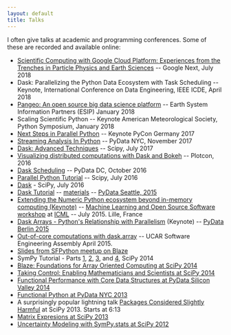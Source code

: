 ```yaml
---
layout: default
title: Talks
---
```


I often give talks at academic and programming conferences.
Some of these are recorded and available online:

-   [Scientific Computing with Google Cloud Platform: Experiences from the Trenches in Particle Physics and Earth Sciences](https://cloud.withgoogle.com/next18/sf/sessions/session/156666) -- Google Next, July 2018
-   Dask: Parallelizing the Python Data Ecosystem with Task Scheduling -- Keynote, International Conference on Data Engineering, IEEE ICDE, April 2018
-   [Pangeo: An open source big data science platform](https://www.youtube.com/watch?v=mDrjGxaXQT4) -- Earth System Information Partners (ESIP) January 2018
-   Scaling Scientific Python -- Keynote American Meteorological Society, Python Symposium, January 2018
-   [Next Steps in Parallel Python](https://www.youtube.com/watch?v=rZlshXJydgQ) -- Keynote PyCon Germany 2017
-   [Streaming Analysis In Python](https://www.youtube.com/watch?v=yI_yZoUaz60) -- PyData NYC, November 2017
-   [Dask: Advanced Techniques](https://www.youtube.com/watch?v=ZxNPVTHQwGo) -- Scipy, July 2017
-   [Visualizing distributed computations with Dask and Bokeh](https://www.youtube.com/watch?v=FTJwDeXkggU) -- Plotcon, 2016
-   [Dask Scheduling](https://www.youtube.com/watch?v=EEfI-11itn0) -- PyData DC, October 2016
-   [Parallel Python Tutorial](https://www.youtube.com/watch?v=5Md_sSsN51k) -- Scipy, July 2016
-   [Dask](https://www.youtube.com/watch?v=PAGjm4BMKlk) - SciPy, July 2016
-   [Dask Tutorial](https://www.youtube.com/watch?v=ieW3G7ZzRZ0)
    -- [materials](https://github.com/blaze/dask-tutorial)
    -- [PyData Seattle, 2015](http://seattle.pydata.org/)
-   [Extending the Numeric Python ecosystem beyond in-memory computing (Keynote)](http://k4webcast.mediasite.com/Mediasite/Play/4216268dc28148c89d8b6e4eba1ad6e51d)
    -- [Machine Learning and Open Source Software workshop](https://mloss.org/workshop/icml15/) at [ICML](http://icml.cc/2015/)
    -- July 2015. Lille, France
-   [Dask Arrays - Python's Relationship with Parallelism](https://youtu.be/HLME2WKTJJ8?t=300) (Keynote)
    -- [PyData Berlin 2015](http://pydata.org/berlin2015/)
-   [Out-of-core computations with dask.array](https://sea.ucar.edu/event/out-core-computations-blaze)
    -- UCAR Software Engineering Assembly April 2015.
-   [Slides from SFPython meetup on Blaze](http://matthewrocklin.com/slides/sfpython-blaze.html)
-   SymPy Tutorial - Parts
    [1](https://www.youtube.com/watch?v=Lgp442bibDM),
    [2](https://www.youtube.com/watch?v=_PTe10whFKo),
    [3](https://www.youtube.com/watch?v=qleGSnrnxgc),
    and [4](https://www.youtube.com/watch?v=04AGOl1P2U4),  SciPy 2014
-   [Blaze: Foundations for Array Oriented Computing at SciPy 2014](https://www.youtube.com/watch?v=9HPR-1PdZUk)
-   [Taking Control: Enabling Mathematicians and Scientists at SciPy 2014](https://www.youtube.com/watch?v=QldxygVVj-s)
-   [Functional Performance with Core Data Structures at PyData Silicon Valley 2014](https://www.youtube.com/watch?v=PpBK4zIaFLE)
-   [Functional Python at PyData NYC 2013](https://vimeo.com/80096814)
-   A surprisingly popular lightning talk [Packages Considered
    Slightly Harmful](https://www.youtube.com/watch?v=ywHqIEv3xXg) at SciPy
    2013. Starts at 6:13
-   [Matrix Expresions at SciPy 2013](http://pyvideo.org/video/2028/matrix-expressions-and-blaslapack-scipy-2013-pr)
-   [Uncertainty Modeling with SymPy.stats at SciPy 2012](http://www.youtube.com/watch?v=27su3TQ3BvQ)
